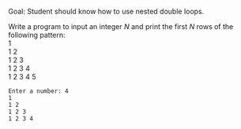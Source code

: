 Goal: Student should know how to use nested double loops.  

Write a program to input an integer $N$ and print the first $N$ rows of the following pattern:  
1  
1 2  
1 2 3  
1 2 3 4  
1 2 3 4 5  

```
Enter a number: 4
1
1 2
1 2 3
1 2 3 4
```  
